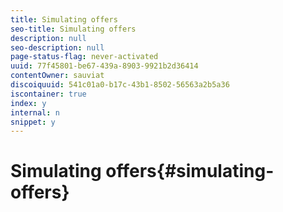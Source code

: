 ```yaml
---
title: Simulating offers
seo-title: Simulating offers
description: null
seo-description: null
page-status-flag: never-activated
uuid: 77f45801-be67-439a-8903-9921b2d36414
contentOwner: sauviat
discoiquuid: 541c01a0-b17c-43b1-8502-56563a2b5a36
iscontainer: true
index: y
internal: n
snippet: y
---
```


# Simulating offers{#simulating-offers}

